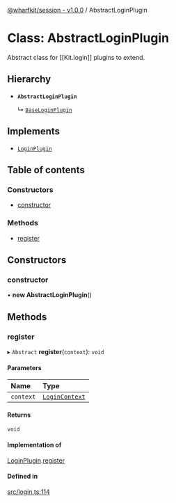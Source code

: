 [@wharfkit/session - v1.0.0](/docs/testREADME.md) / AbstractLoginPlugin

# Class: AbstractLoginPlugin

Abstract class for [[Kit.login]] plugins to extend.

## Hierarchy

- **`AbstractLoginPlugin`**

  ↳ [`BaseLoginPlugin`](/docs/testclasses/BaseLoginPlugin.md)

## Implements

- [`LoginPlugin`](/docs/testinterfaces/LoginPlugin.md)

## Table of contents

### Constructors

- [constructor](/docs/testclasses/AbstractLoginPlugin.md#constructor)

### Methods

- [register](/docs/testclasses/AbstractLoginPlugin.md#register)

## Constructors

### constructor

• **new AbstractLoginPlugin**()

## Methods

### register

▸ `Abstract` **register**(`context`): `void`

#### Parameters

| Name | Type |
| :------ | :------ |
| `context` | [`LoginContext`](/docs/testclasses/LoginContext.md) |

#### Returns

`void`

#### Implementation of

[LoginPlugin](/docs/testinterfaces/LoginPlugin.md).[register](/docs/testinterfaces/LoginPlugin.md#register)

#### Defined in

[src/login.ts:114](https://github.com/wharfkit/session/blob/3f0b05c/src/login.ts#L114)
